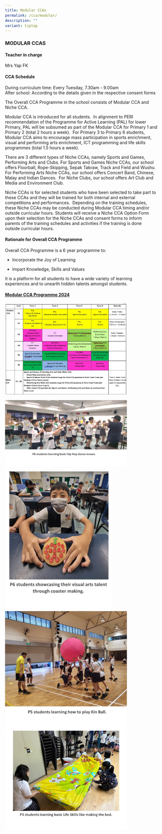 ```yaml
---
title: Modular CCAs
permalink: /cca/modular/
description: ""
variant: tiptap
---
```

<h3>MODULAR CCAS</h3>
<h4>Teacher in charge </h4>
<p>Mrs Yap FK</p>
<h4>CCA Schedule</h4>
<p>During curriculum time: Every Tuesday, 7.30am - 9.00am
<br>After school: According to the details given in the respective consent
forms</p>
<p>The Overall CCA Programme in the school consists of Modular CCA and Niche
CCA.</p>
<p>Modular CCA is introduced for all students. &nbsp;In alignment to PERI
recommendation of the Programme for Active Learning (PAL) for lower Primary,
PAL will be subsumed as part of the Modular CCA for Primary 1 and Primary
2 (total 2 hours a week). &nbsp;For Primary 3 to Primary 6 students, Modular
CCA aims to encourage mass participation in sports enrichment, visual and
performing arts enrichment, ICT programming and life skills programmes
(total 1.5 hours a week).</p>
<p>There are 3 different types of Niche CCAs, namely Sports and Games, Performing
Arts and Clubs. For Sports and Games Niche CCAs, our school offers Floorball,
Rope-Skipping, Sepak Takraw, Track and Field and Wushu. For Performing
Arts Niche CCAs, our school offers Concert Band, Chinese, Malay and Indian
Dances. &nbsp;For Niche Clubs, our school offers Art Club and Media and
Environment Club.</p>
<p>Niche CCAs is for selected students who have been selected to take part
to these CCAs and they will be trained for both internal and external competitions
and performances. &nbsp;Depending on the training schedules, these Niche
CCAs may be conducted during Modular CCA timing and/or outside curricular
hours. Students will receive a Niche CCA Option Form upon their selection
for the Niche CCAs and consent forms to inform parents of the training
schedules and activities if the training is done outside curricular hours.</p>
<h4>Rationale for Overall CCA Programme</h4>
<p>Overall CCA Programme is a 6 year programme to:</p>
<ul data-tight="true" class="tight">
<li>
<p>Incorporate the Joy of Learning</p>
</li>
<li>
<p>Impart Knowledge, Skills and Values</p>
</li>
</ul>
<p>It is a platform for all students to have a wide variety of learning experiences
and to unearth hidden talents amongst students.</p>
<h4><strong><u>Modular CCA Programme 2024</u></strong></h4>
<p></p>
<div class="isomer-image-wrapper">
<img style="width: 80%;" height="auto" width="100%" alt="" src="/images/Modular_CCA_Overview.jpg">
</div>
<p></p>
<div class="isomer-image-wrapper">
<img style="width: 80%;" height="auto" width="100%" alt="" src="/images/Modular_1.jpg">
</div>
<p></p>
<div class="isomer-image-wrapper">
<img style="width: 70%;" height="auto" width="100%" alt="" src="/images/Modular_2.jpg">
</div>
<div class="isomer-image-wrapper">
<img style="width: 80%;" height="auto" width="100%" alt="" src="/images/Modular_3.jpg">
</div>
<div class="isomer-image-wrapper">
<img style="width: 80%;" height="auto" width="100%" alt="" src="/images/Modular_4.jpg">
</div>
<p></p>
